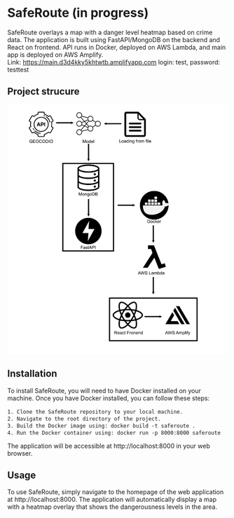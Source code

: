 # SafeRoute (in progress)

SafeRoute overlays a map with a danger level heatmap based on crime data. The application is built using FastAPI/MongoDB on the backend and React on frontend. API runs in Docker, deployed on AWS Lambda, and main app is deployed on AWS Amplify.<br />
Link: https://main.d3d4kky5khtwtb.amplifyapp.com login: test, password: testtest
## Project strucure
<img src="other/github_repo_images/diagram.png" width="512"/>

## Installation

To install SafeRoute, you will need to have Docker installed on your machine. Once you have Docker installed, you can follow these steps:

    1. Clone the SafeRoute repository to your local machine.
    2. Navigate to the root directory of the project.
    3. Build the Docker image using: docker build -t saferoute .
    4. Run the Docker container using: docker run -p 8000:8000 saferoute

The application will be accessible at http://localhost:8000 in your web browser.
## Usage

To use SafeRoute, simply navigate to the homepage of the web application at http://localhost:8000. The application will automatically display a map with a heatmap overlay that shows the dangerousness levels in the area.
